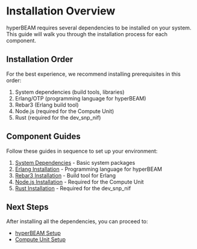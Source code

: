 # Installation Overview

hyperBEAM requires several dependencies to be installed on your system. This guide will walk you through the installation process for each component.

## Installation Order

For the best experience, we recommend installing prerequisites in this order:

1. System dependencies (build tools, libraries)
2. Erlang/OTP (programming language for hyperBEAM)
3. Rebar3 (Erlang build tool)
4. Node.js (required for the Compute Unit)
5. Rust (required for the dev_snp_nif)

## Component Guides

Follow these guides in sequence to set up your environment:

1. [System Dependencies](dependencies.md) - Basic system packages
2. [Erlang Installation](erlang.md) - Programming language for hyperBEAM
3. [Rebar3 Installation](rebar3.md) - Build tool for Erlang
4. [Node.js Installation](nodejs.md) - Required for the Compute Unit
5. [Rust Installation](rust.md) - Required for the dev_snp_nif

## Next Steps

After installing all the dependencies, you can proceed to:

- [hyperBEAM Setup](../../hyperbeam/setup.md)
- [Compute Unit Setup](../../compute-unit/setup.md) 